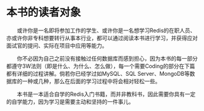 # 本书的读者对象

    或许你是一名即将参加工作的学生、或许你是一名想学习Redis的在职人员、亦或许你非专科想要转行从事本行业，都可以通过阅读本书进行学习，并获得应对面试官的提问、实际在项目中应用等能力。

    你不必因为自己之前没有接触过任何数据库而感到担心，因为本书的每一部分都遵守3W法则（即是什么、为什么、怎么做），每一个需要Coding的部分在下篇都有详细的过程讲解。倘若你已经学过如MySQL、SQL Server、MongoDB等数据库的一种或几种，那么在后面的学习过程中将会相对轻松一些。

    本书是一本适合自学的Redis入门书籍，而并非教科书，因此需要你具有一定的自学能力，因为学习是需要主动和坚持的一件事儿。

